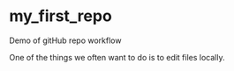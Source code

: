 # my_first_repo
Demo of gitHub repo workflow

One of the things we often want to do is to edit files locally.
